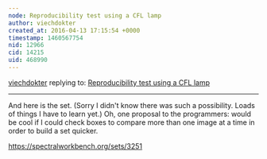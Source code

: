 ```yaml
---
node: Reproducibility test using a CFL lamp
author: viechdokter
created_at: 2016-04-13 17:15:54 +0000
timestamp: 1460567754
nid: 12966
cid: 14215
uid: 468990
---
```




[viechdokter](../profile/viechdokter) replying to: [Reproducibility test using a CFL lamp](../notes/viechdokter/04-13-2016/reproducibility-test-using-a-cfl-lamp)

----
And here is the set. (Sorry I didn't know there was such a possibility. Loads of things I have to learn yet.) Oh, one proposal to the programmers: would be cool if I could check boxes to compare more than one image at a time in order to build a set quicker.

https://spectralworkbench.org/sets/3251